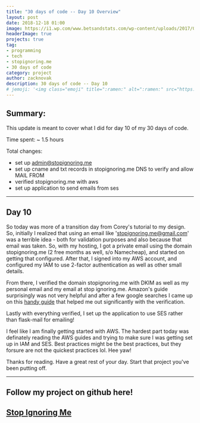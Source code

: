 ```yaml
---
title: "30 days of code -- Day 10 Overview"
layout: post
date: 2018-12-18 01:00
image: https://i1.wp.com/www.betsandstats.com/wp-content/uploads/2017/03/Day-10.png?w=256
headerImage: true
projects: true
tag:
- programming
- tech
- stopignoring.me
- 30 days of code
category: project
author: zacknovak
description: 30 days of code -- Day 10
# jemoji: '<img class="emoji" title=":ramen:" alt=":ramen:" src="https://assets.github.com/images/icons/emoji/unicode/1f35c.png" height="20" width="20" align="absmiddle">'
---
```


## Summary:

This update is meant to cover what I did for day 10 of my 30 days of code.

Time spent: ~ 1.5 hours

Total changes:

- set up admin@stopignoring.me
- set up cname and txt records in stopignoring.me DNS to verify and allow MAIL FROM
- verified stopignoring.me with aws
- set up application to send emails from ses
---

## Day 10

So today was more of a transition day from Corey's tutorial to my design. So, initially I realized that using an email like 'stopignoring.me@gmail.com' was a terrible idea - both for validation purposes and also because that email was taken. So, with my hosting, I got a private email using the domain stopignoring.me (2 free months as well, s/o Namecheap), and started on getting that configured. After that, I signed into my AWS account, and configured my IAM to use 2-factor authentication as well as other small details.

From there, I verified the domain stopignoring.me with DKIM as well as my personal email and my email at stop ignoring.me. Amazon's guide surprisingly was not very helpful and after a few google searches I came up on this [handy guide](https://blog.lunchbunch.me/aws-ses-domain-verification) that helped me out significantly with the verification.

Lastly with everything verified, I set up the application to use SES rather than flask-mail for emailing!

I feel like I am finally getting started with AWS. The hardest part today was definately reading the AWS guides and trying to make sure I was getting set up in IAM and SES. Best practices might be the best practices, but they forsure are not the quickest practices lol. Hee yaw!

Thanks for reading. Have a great rest of your day. Start that project you've been putting off.

--- 
## Follow my project on github here!
[Stop Ignoring Me](https://github.com/Novak478/stopignoringme)
---

[1]: http://daringfireball.net/projects/markdown/
[2]: http://www.fileformat.info/info/unicode/char/2163/index.htm
[3]: http://www.markitdown.net/
[4]: http://daringfireball.net/projects/markdown/basics
[5]: http://daringfireball.net/projects/markdown/syntax
[6]: http://kune.fr/wp-content/uploads/2013/10/ghost-blog.jpg
